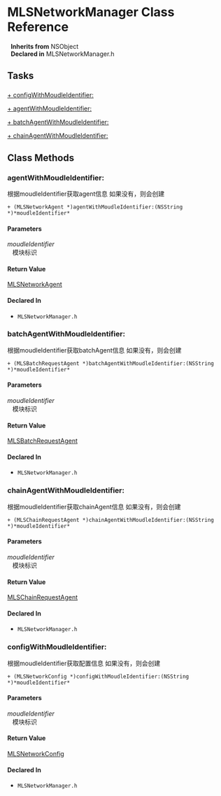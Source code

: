 # MLSNetworkManager Class Reference

&nbsp;&nbsp;**Inherits from** NSObject  
&nbsp;&nbsp;**Declared in** MLSNetworkManager.h  

## Tasks

### 

[+&nbsp;configWithMoudleIdentifier:](#//api/name/configWithMoudleIdentifier:)  

[+&nbsp;agentWithMoudleIdentifier:](#//api/name/agentWithMoudleIdentifier:)  

[+&nbsp;batchAgentWithMoudleIdentifier:](#//api/name/batchAgentWithMoudleIdentifier:)  

[+&nbsp;chainAgentWithMoudleIdentifier:](#//api/name/chainAgentWithMoudleIdentifier:)  

<a title="Class Methods" name="class_methods"></a>
## Class Methods

<a name="//api/name/agentWithMoudleIdentifier:" title="agentWithMoudleIdentifier:"></a>
### agentWithMoudleIdentifier:

根据moudleIdentifier获取agent信息
如果没有，则会创建

`+ (MLSNetworkAgent *)agentWithMoudleIdentifier:(NSString *)*moudleIdentifier*`

#### Parameters

*moudleIdentifier*  
&nbsp;&nbsp;&nbsp;模块标识  

#### Return Value
<a href="../Classes/MLSNetworkAgent.html">MLSNetworkAgent</a>

#### Declared In
* `MLSNetworkManager.h`

<a name="//api/name/batchAgentWithMoudleIdentifier:" title="batchAgentWithMoudleIdentifier:"></a>
### batchAgentWithMoudleIdentifier:

根据moudleIdentifier获取batchAgent信息
如果没有，则会创建

`+ (MLSBatchRequestAgent *)batchAgentWithMoudleIdentifier:(NSString *)*moudleIdentifier*`

#### Parameters

*moudleIdentifier*  
&nbsp;&nbsp;&nbsp;模块标识  

#### Return Value
<a href="../Classes/MLSBatchRequestAgent.html">MLSBatchRequestAgent</a>

#### Declared In
* `MLSNetworkManager.h`

<a name="//api/name/chainAgentWithMoudleIdentifier:" title="chainAgentWithMoudleIdentifier:"></a>
### chainAgentWithMoudleIdentifier:

根据moudleIdentifier获取chainAgent信息
如果没有，则会创建

`+ (MLSChainRequestAgent *)chainAgentWithMoudleIdentifier:(NSString *)*moudleIdentifier*`

#### Parameters

*moudleIdentifier*  
&nbsp;&nbsp;&nbsp;模块标识  

#### Return Value
<a href="../Classes/MLSChainRequestAgent.html">MLSChainRequestAgent</a>

#### Declared In
* `MLSNetworkManager.h`

<a name="//api/name/configWithMoudleIdentifier:" title="configWithMoudleIdentifier:"></a>
### configWithMoudleIdentifier:

根据moudleIdentifier获取配置信息
如果没有，则会创建

`+ (MLSNetworkConfig *)configWithMoudleIdentifier:(NSString *)*moudleIdentifier*`

#### Parameters

*moudleIdentifier*  
&nbsp;&nbsp;&nbsp;模块标识  

#### Return Value
<a href="../Classes/MLSNetworkConfig.html">MLSNetworkConfig</a>

#### Declared In
* `MLSNetworkManager.h`

